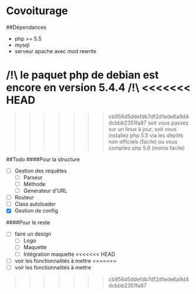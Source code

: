Covoiturage
===========

##Dépendances

- php >= 5.5
- mysql
- serveur apache avec mod rewrite

/!\ le paquet php de debian est encore en version 5.4.4 /!\ 
<<<<<<< HEAD
=======

>>>>>>> cb956d5ddefdb7df2d1ede6a9d4dcbbb2351fa87
soit vous passez sur un linux à jour, soit vous installez php 5.5 via les dépôts non officiels (facile) ou vous compilez php 5.6 (moins facile)

##Todo
####Pour la structure
- [ ] Gestion des requêtes
    - [ ] Parseur
    - [ ] Méthode
    - [ ] Generateur d'URL
- [ ] Routeur
- [ ] Class autoloader
- [x] Gestion de config

####Pour le reste
- [ ] faire un design
    - [ ] Logo
    - [ ] Maquette
    - [ ] Intégration maquette
<<<<<<< HEAD
- [ ] voir les fonctionnalités à mettre
=======
- [ ] voir les fonctionnalités à mettre
>>>>>>> cb956d5ddefdb7df2d1ede6a9d4dcbbb2351fa87
